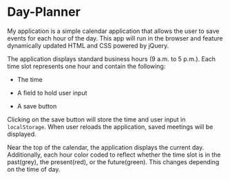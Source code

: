 # Day-Planner
My application is a simple calendar application that allows the user to save events for each hour of the day. This app will run in the browser and feature dynamically updated HTML and CSS powered by jQuery.

The application displays standard business hours (9 a.m. to 5 p.m.). Each time slot represents one hour and contain the following:

* The time

* A field to hold user input

* A save button

Clicking on the save button will store the time and user input in `localStorage`.
When user reloads the application, saved meetings will be displayed.


Near the top of the calendar, the application displays the current day. Additionally, each hour color coded to reflect whether the time slot is in the past(grey), the present(red), or the future(green). This changes depending on the time of day.

